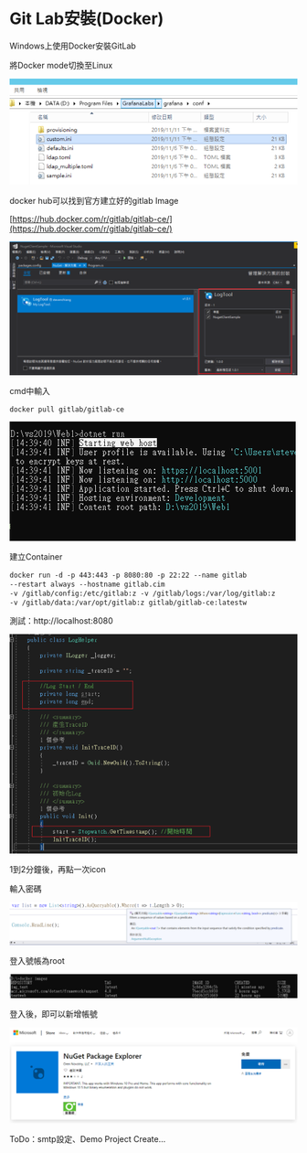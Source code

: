 # Git Lab安裝\(Docker\)

Windows上使用Docker安裝GitLab

將Docker mode切換至Linux

![](../../.gitbook/assets/image%20%285%29.png)

docker hub可以找到官方建立好的gitlab Image

[https://hub.docker.com/r/gitlab/gitlab-ce/](https://hub.docker.com/r/gitlab/gitlab-ce/)

![](../../.gitbook/assets/image%20%2872%29.png)

cmd中輸入

```text
docker pull gitlab/gitlab-ce
```

![](../../.gitbook/assets/image%20%28246%29.png)

建立Container

```text
docker run -d -p 443:443 -p 8080:80 -p 22:22 --name gitlab 
--restart always --hostname gitlab.cim 
-v /gitlab/config:/etc/gitlab:z -v /gitlab/logs:/var/log/gitlab:z 
-v /gitlab/data:/var/opt/gitlab:z gitlab/gitlab-ce:latestw
```

測試：http://localhost:8080

![](../../.gitbook/assets/image%20%28240%29.png)

1到2分鐘後，再點一次icon

輸入密碼

![](../../.gitbook/assets/image%20%28295%29.png)

登入號帳為root

![](../../.gitbook/assets/image%20%28140%29.png)

登入後，即可以新增帳號



![](../../.gitbook/assets/image%20%2811%29.png)

ToDo：smtp設定、Demo Project Create...

